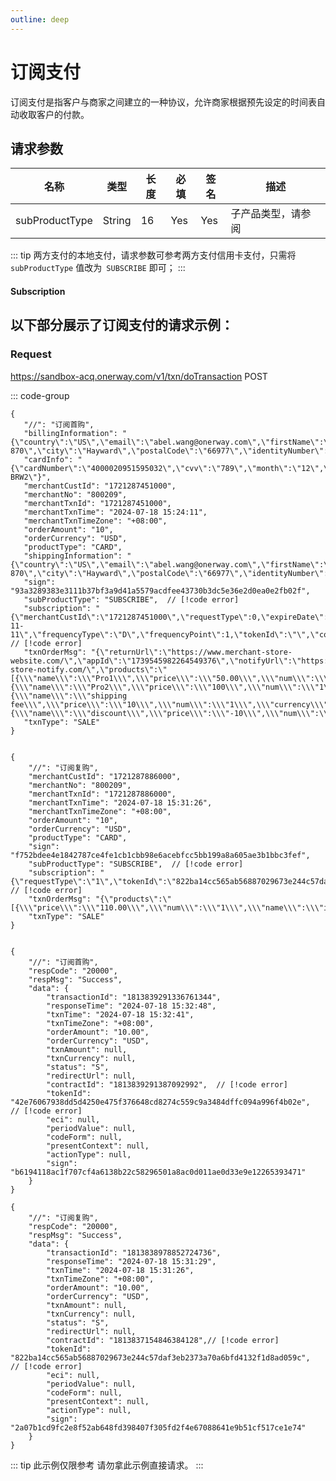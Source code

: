 ```yaml
---
outline: deep
---
```

<script setup>


import {reactive, ref, watch, onMounted, unref } from 'vue'; 
import {requestGen, secret} from "./util/utils";
import {ProductTypeEnum as ProductTypeEnumTable,SubProductTypeEnum as SubProductTypeEnumTable,TxnTypeEnum as TxnTypeEnumTable, SubProductTypeEnum} from "./util/constants";
import CMExample from './components/CMExample.vue';
import CMNote from './components/CMNote.vue';
import CustomPopover from './components/element-ui/CustomPopover.vue'; 
import CustomTable from "./components/element-ui/CustomTable.vue";
import {TopRight, View} from "@element-plus/icons-vue";
import { ClickOutside as vClickOutside } from 'element-plus';


</script>

# 订阅支付
订阅支付是指客户与商家之间建立的一种协议，允许商家根据预先设定的时间表自动收取客户的付款。

## 请求参数

<div class="custom-table bordered-table">

| 名称             | 类型     | 长度 | 必填  | 签名  | 描述                           |
|----------------|--------|----|-----|-----|------------------------------|
| subProductType | String | 16 | Yes | Yes | 子产品类型，请参阅   <CustomPopover title="SubProductTypeEnum" width="auto" reference="SubProductTypeEnum" link="/apis/enums.html#subproducttypeenum" >  <CustomTable :data="SubProductTypeEnum.data" :columns="SubProductTypeEnum.columns"></CustomTable> </CustomPopover> |

</div>



<div class="alertbox4">

::: tip   两方支付的本地支付，请求参数可参考两方支付信用卡支付，只需将`subProductType` 值改为` SUBSCRIBE` 即可；
:::

</div>

#### Subscription

<!--@include: ./parts/subscription.md-->

## 以下部分展示了订阅支付的请求示例：

### Request

https://sandbox-acq.onerway.com/v1/txn/doTransaction <Badge type="tip">POST</Badge>


::: code-group

```json[订阅首购请求]
{
   "//": "订阅首购",
   "billingInformation": "{\"country\":\"US\",\"email\":\"abel.wang@onerway.com\",\"firstName\":\"CL\",\"lastName\":\"BRW2\",\"phone\":\"17700492982\",\"address\":\"Apt. 870\",\"city\":\"Hayward\",\"postalCode\":\"66977\",\"identityNumber\":\"12345678\"}",
   "cardInfo": "{\"cardNumber\":\"4000020951595032\",\"cvv\":\"789\",\"month\":\"12\",\"year\":\"2030\",\"holderName\":\"CL BRW2\"}",
   "merchantCustId": "1721287451000",
   "merchantNo": "800209",
   "merchantTxnId": "1721287451000",
   "merchantTxnTime": "2024-07-18 15:24:11",
   "merchantTxnTimeZone": "+08:00",
   "orderAmount": "10",
   "orderCurrency": "USD",
   "productType": "CARD",
   "shippingInformation": "{\"country\":\"US\",\"email\":\"abel.wang@onerway.com\",\"firstName\":\"CL\",\"lastName\":\"BRW2\",\"phone\":\"17700492982\",\"address\":\"Apt. 870\",\"city\":\"Hayward\",\"postalCode\":\"66977\",\"identityNumber\":\"12345678\"}",
   "sign": "93a3289383e3111b37bf3a9d41a5579acdfee43730b3dc5e36e2d0ea0e2fb02f",
   "subProductType": "SUBSCRIBE",  // [!code error]
   "subscription": "{\"merchantCustId\":\"1721287451000\",\"requestType\":0,\"expireDate\":\"2030-11-11\",\"frequencyType\":\"D\",\"frequencyPoint\":1,\"tokenId\":\"\",\"contractId\":\"\"}", // [!code error]
   "txnOrderMsg": "{\"returnUrl\":\"https://www.merchant-store-website.com/\",\"appId\":\"1739545982264549376\",\"notifyUrl\":\"https://www.merchant-store-notify.com/\",\"products\":\"[{\\\"name\\\":\\\"Pro1\\\",\\\"price\\\":\\\"50.00\\\",\\\"num\\\":\\\"2\\\",\\\"currency\\\":\\\"USD\\\"},{\\\"name\\\":\\\"Pro2\\\",\\\"price\\\":\\\"100\\\",\\\"num\\\":\\\"1\\\",\\\"currency\\\":\\\"USD\\\"},{\\\"name\\\":\\\"shipping fee\\\",\\\"price\\\":\\\"10\\\",\\\"num\\\":\\\"1\\\",\\\"currency\\\":\\\"USD\\\",\\\"type\\\":\\\"shipping_fee\\\"},{\\\"name\\\":\\\"discount\\\",\\\"price\\\":\\\"-10\\\",\\\"num\\\":\\\"1\\\",\\\"currency\\\":\\\"USD\\\",\\\"type\\\":\\\"discount\\\"}]\",\"transactionIp\":\"127.0.0.1\"}",
   "txnType": "SALE"
}


```

```json[订阅复购请求]
{
    "//": "订阅复购",
    "merchantCustId": "1721287886000",
    "merchantNo": "800209",
    "merchantTxnId": "1721287886000",
    "merchantTxnTime": "2024-07-18 15:31:26",
    "merchantTxnTimeZone": "+08:00",
    "orderAmount": "10",
    "orderCurrency": "USD",
    "productType": "CARD",
    "sign": "f752bdee4e1842787ce4fe1cb1cbb98e6acebfcc5bb199a8a605ae3b1bbc3fef",
    "subProductType": "SUBSCRIBE",  // [!code error]
    "subscription": "{\"requestType\":\"1\",\"tokenId\":\"822ba14cc565ab56887029673e244c57daf3eb2373a70a6bfd4132f1d8ad059c\",\"contractId\":\"1813837154846384128\",\"merchantCustId\":\"1721287886000\"}",  // [!code error]
    "txnOrderMsg": "{\"products\":\"[{\\\"price\\\":\\\"110.00\\\",\\\"num\\\":\\\"1\\\",\\\"name\\\":\\\"iphone11\\\",\\\"currency\\\":\\\"USD\\\"}]\",\"appId\":\"1739545982264549376\"}",
    "txnType": "SALE"
}


```

```json[订阅首购响应]
{
    "//": "订阅首购",
    "respCode": "20000",
    "respMsg": "Success",
    "data": {
        "transactionId": "1813839291336761344",
        "responseTime": "2024-07-18 15:32:48",
        "txnTime": "2024-07-18 15:32:41",
        "txnTimeZone": "+08:00",
        "orderAmount": "10.00",
        "orderCurrency": "USD",
        "txnAmount": null,
        "txnCurrency": null,
        "status": "S",
        "redirectUrl": null,
        "contractId": "1813839291387092992",  // [!code error]
        "tokenId": "42e76067938dd5d4250e475f376648cd8274c559c9a3484dffc094a996f4b02e",  // [!code error]
        "eci": null,
        "periodValue": null,
        "codeForm": null,
        "presentContext": null,
        "actionType": null,
        "sign": "b6194118ac1f707cf4a6138b22c58296501a8ac0d011ae0d33e9e12265393471"
    }
}

```



```json[订阅复购响应]
{
    "//": "订阅复购",
    "respCode": "20000",
    "respMsg": "Success",
    "data": {
        "transactionId": "1813838978852724736",
        "responseTime": "2024-07-18 15:31:29",
        "txnTime": "2024-07-18 15:31:26",
        "txnTimeZone": "+08:00",
        "orderAmount": "10.00",
        "orderCurrency": "USD",
        "txnAmount": null,
        "txnCurrency": null,
        "status": "S",
        "redirectUrl": null,
        "contractId": "1813837154846384128",// [!code error]
        "tokenId": "822ba14cc565ab56887029673e244c57daf3eb2373a70a6bfd4132f1d8ad059c",  // [!code error]
        "eci": null,
        "periodValue": null,
        "codeForm": null,
        "presentContext": null,
        "actionType": null,
        "sign": "2a07b1cd9fc2e8f52ab648fd398407f305fd2f4e67088641e9b51cf517ce1e74"
    }
}

```

<div class="alertbox4">

::: tip 此示例仅限参考 请勿拿此示例直接请求。
:::

</div>


